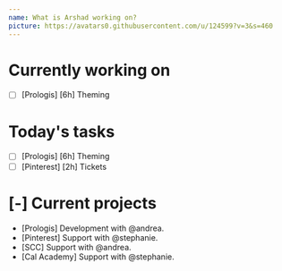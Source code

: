 ```yaml
---
name: What is Arshad working on?
picture: https://avatars0.githubusercontent.com/u/124599?v=3&s=460
---
```


# Currently working on

* [ ] [Prologis] [6h] Theming

# Today's tasks

* [ ] [Prologis] [6h] Theming
* [ ] [Pinterest] [2h] Tickets

# [-] Current projects

* [Prologis] Development with @andrea.
* [Pinterest] Support with @stephanie.
* [SCC] Support with @andrea.
* [Cal Academy] Support with @stephanie.
